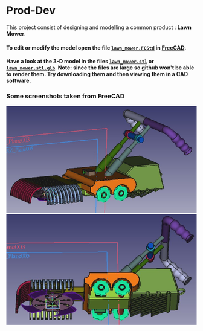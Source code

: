 # Prod-Dev
This project consist of designing and modelling a common product : <strong>Lawn Mower</strong>.
#### To edit or modify the model open the file [`lawn_mower.FCStd`](lawn_mower.FCStd) in [FreeCAD](https://www.freecadweb.org/index.php).
#### Have a look at the 3-D model in the files [`lawn_mower.stl`](lawn_mower.stl) or [`lawn_mower.stl.glb`](lawn_mower.stl.glb). Note: since the files are large so github won't be able to render them. Try downloading them and then viewing them in a CAD software.

### Some screenshots taken from FreeCAD
<center>
<img src="view1.jpg">
<img src="view2.jpg">
</center>
